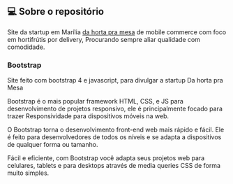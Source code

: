## 💻 Sobre o repositório
 
Site da startup em Marília [da horta pra mesa](https://leandrojsantos.github.io/dahorta/) de mobile commerce com foco em hortifrútis por delivery, Procurando sempre aliar qualidade com comodidade.
### Bootstrap
Site feito com bootstrap 4 e javascript, para divulgar a startup Da horta pra Mesa
 
Bootstrap é o mais popular framework HTML, CSS, e JS para desenvolvimento de projetos responsivo,
ele é principalmente focado para trazer Responsividade para dispositivos móveis na web.
 
O Bootstrap torna o desenvolvimento front-end web mais rápido e fácil.
Ele é feito para desenvolvedores de todos os níveis e se adapta a dispositivos de qualquer forma ou tamanho.
 
Fácil e eficiente, com Bootstrap você adapta seus projetos web para celulares,
tablets e para desktops através de media queries CSS de forma muito simples.